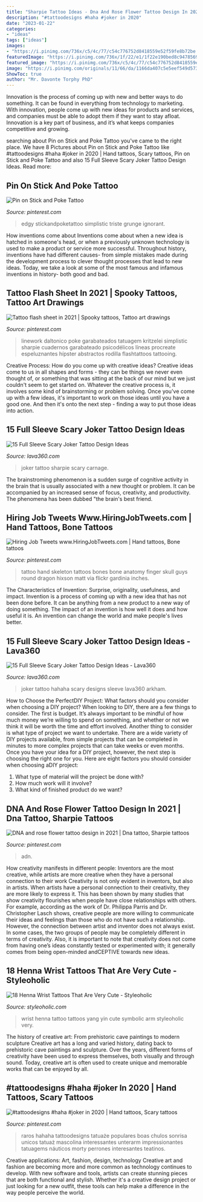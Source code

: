 ```yaml
---
title: "Sharpie Tattoo Ideas - Dna And Rose Flower Tattoo Design In 2021"
description: "#tattoodesigns #haha #joker in 2020"
date: "2023-01-22"
categories:
- "ideas"
tags: ["ideas"]
images:
- "https://i.pinimg.com/736x/c5/4c/77/c54c776752d8418559e52f59fe8b72be.jpg"
featuredImage: "https://i.pinimg.com/736x/1f/22/e1/1f22e190bed8c94785691970f6718134--skeleton-hand-tattoo-hand-bone.jpg"
featured_image: "https://i.pinimg.com/736x/c5/4c/77/c54c776752d8418559e52f59fe8b72be.jpg"
image: "https://i.pinimg.com/originals/11/66/da/1166da407c5e5eef549d57348466982b.jpg"
ShowToc: true
author: "Mr. Davonte Torphy PhD"
---
```



Innovation is the process of coming up with new and better ways to do something. It can be found in everything from technology to marketing. With innovation, people come up with new ideas for products and services, and companies must be able to adopt them if they want to stay afloat. Innovation is a key part of business, and it’s what keeps companies competitive and growing.

	

		
searching about Pin on Stick and Poke Tattoo you've came to the right place. We have 8 Pictures about Pin on Stick and Poke Tattoo like #tattoodesigns #haha #joker in 2020 | Hand tattoos, Scary tattoos, Pin on Stick and Poke Tattoo and also 15 Full Sleeve Scary Joker Tattoo Design Ideas. Read more:
		
    
## Pin On Stick And Poke Tattoo

<img loading=lazy src="https://i.pinimg.com/originals/11/66/da/1166da407c5e5eef549d57348466982b.jpg" onerror="this.onerror=null;this.src='https://tse4.mm.bing.net/th?id=OIP.7kIlvhQLmBDCMYlcl6EuIgHaJQ&amp;pid=15.1';" alt="Pin on Stick and Poke Tattoo">

_Source: pinterest.com_

>edgy stickandpoketattoo simplistic triste grunge ignorant. 

	

How inventions come about
Inventions come about when a new idea is hatched in someone's head, or when a previously unknown technology is used to make a product or service more successful. Throughout history, inventions have had different causes- from simple mistakes made during the development process to clever thought processes that lead to new ideas. Today, we take a look at some of the most famous and infamous inventions in history- both good and bad.

    
## Tattoo Flash Sheet In 2021 | Spooky Tattoos, Tattoo Art Drawings

<img loading=lazy src="https://i.pinimg.com/736x/ed/3e/ed/ed3eedcb04e597e9d325d32ffee8825d.jpg" onerror="this.onerror=null;this.src='https://tse4.mm.bing.net/th?id=OIP.fvv1Jr_5xL2oPsPfoabuAgHaJ3&amp;pid=15.1';" alt="Tattoo flash sheet in 2021 | Spooky tattoos, Tattoo art drawings">

_Source: pinterest.com_

>linework daltonico poke garabateados tatuagem kritzelei simplistic sharpie cuadernos garabateado psicodélicos líneas procreate espeluznantes hípster abstractos rodilla flashtattoos tattooing. 

	

Creative Process: How do you come up with creative ideas?
Creative ideas come to us in all shapes and forms - they can be things we never even thought of, or something that was sitting at the back of our mind but we just couldn't seem to get started on.
Whatever the creative process is, it involves some kind of brainstorming or problem solving. Once you've come up with a few ideas, it's important to work on those ideas until you have a good one. And then it's onto the next step - finding a way to put those ideas into action.

    
## 15 Full Sleeve Scary Joker Tattoo Design Ideas

<img loading=lazy src="https://i0.wp.com/lava360.com/wp-content/uploads/2012/08/joker-sharpie.jpg" onerror="this.onerror=null;this.src='https://tse2.mm.bing.net/th?id=OIP.OrL1ErusJc6ZJcAS9JSpcwHaJ4&amp;pid=15.1';" alt="15 Full Sleeve Scary Joker Tattoo Design Ideas">

_Source: lava360.com_

>joker tattoo sharpie scary carnage. 

	

The brainstroming phenomenon is a sudden surge of cognitive activity in the brain that is usually associated with a new thought or problem. It can be accompanied by an increased sense of focus, creativity, and productivity. The phenomena has been dubbed "the brain's best friend.

    
## Hiring Job Tweets Www.HiringJobTweets.com | Hand Tattoos, Bone Tattoos

<img loading=lazy src="https://i.pinimg.com/736x/1f/22/e1/1f22e190bed8c94785691970f6718134--skeleton-hand-tattoo-hand-bone.jpg" onerror="this.onerror=null;this.src='https://tse1.mm.bing.net/th?id=OIP.tMShr_Edlpg2icf_kRzuVAHaJ4&amp;pid=15.1';" alt="Hiring Job Tweets www.HiringJobTweets.com | Hand tattoos, Bone tattoos">

_Source: pinterest.com_

>tattoo hand skeleton tattoos bones bone anatomy finger skull guys round dragon hixson matt via flickr gardinia inches. 

	

The Characteristics of Invention: Surprise, originality, usefulness, and impact.
Invention is a process of coming up with a new idea that has not been done before. It can be anything from a new product to a new way of doing something. The impact of an invention is how well it does and how useful it is. An invention can change the world and make people's lives better.

    
## 15 Full Sleeve Scary Joker Tattoo Design Ideas - Lava360

<img loading=lazy src="http://lava360.com/wp-content/uploads/2012/08/Joker-hahaha.jpg" onerror="this.onerror=null;this.src='https://tse3.mm.bing.net/th?id=OIP.8zGyk4pPhxlzU4JnzT3P_wHaLH&amp;pid=15.1';" alt="15 Full Sleeve Scary Joker Tattoo Design Ideas - Lava360">

_Source: lava360.com_

>joker tattoo hahaha scary designs sleeve lava360 arkham. 

	

How to Choose the PerfectDIY Project: What factors should you consider when choosing a DIY project?
When looking to DIY, there are a few things to consider. The first is budget. It’s always important to be mindful of how much money we’re willing to spend on something, and whether or not we think it will be worth the time and effort involved. Another thing to consider is what type of project we want to undertake. There are a wide variety of DIY projects available, from simple projects that can be completed in minutes to more complex projects that can take weeks or even months. Once you have your idea for a DIY project, however, the next step is choosing the right one for you. Here are eight factors you should consider when choosing aDIY project: 
1) What type of material will the project be done with?
2) How much work will it involve?
3) What kind of finished product do we want?

    
## DNA And Rose Flower Tattoo Design In 2021 | Dna Tattoo, Sharpie Tattoos

<img loading=lazy src="https://i.pinimg.com/736x/b9/4d/f0/b94df0c555df1a424097bb8e638f441b.jpg" onerror="this.onerror=null;this.src='https://tse1.mm.bing.net/th?id=OIP.jQF8757Z2nLT-gFKhF8AEAHaKM&amp;pid=15.1';" alt="DNA and rose flower tattoo design in 2021 | Dna tattoo, Sharpie tattoos">

_Source: pinterest.com_

>adn. 

	

How creativity manifests in different people: Inventors are the most creative, while artists are more creative when they have a personal connection to their work
Creativity is not only evident in inventors, but also in artists. When artists have a personal connection to their creativity, they are more likely to express it. This has been shown by many studies that show creativity flourishes when people have close relationships with others. For example, according as the work of Dr. Philippa Parris and Dr. Christopher Lasch shows, creative people are more willing to communicate their ideas and feelings than those who do not have such a relationship. 
However, the connection between artist and inventor does not always exist. In some cases, the two groups of people may be completely different in terms of creativity. Also, it is important to note that creativity does not come from having one’s ideas constantly tested or experimented with; it generally comes from being open-minded andCEPTIVE towards new ideas.

    
## 18 Henna Wrist Tattoos That Are Very Cute - Styleoholic

<img loading=lazy src="https://i.styleoholic.com/2017/04/17-symbolic-Yin-and-Yang-tattoo-on-the-wrist.jpg" onerror="this.onerror=null;this.src='https://tse1.mm.bing.net/th?id=OIP.BH7rffkOQ5-RbrMblTNkMwHaJ4&amp;pid=15.1';" alt="18 Henna Wrist Tattoos That Are Very Cute - Styleoholic">

_Source: styleoholic.com_

>wrist henna tattoo tattoos yang yin cute symbolic arm styleoholic very. 

	

The history of creative art: From prehistoric cave paintings to modern sculpture
Creative art has a long and varied history, dating back to prehistoric cave paintings and sculpture. Over the years, different forms of creativity have been used to express themselves, both visually and through sound. Today, creative art is often used to create unique and memorable works that can be enjoyed by all.

    
## #tattoodesigns #haha #joker In 2020 | Hand Tattoos, Scary Tattoos

<img loading=lazy src="https://i.pinimg.com/736x/c5/4c/77/c54c776752d8418559e52f59fe8b72be.jpg" onerror="this.onerror=null;this.src='https://tse1.mm.bing.net/th?id=OIP.tJRi97q-Soc8Hba5Go_hdwHaJ3&amp;pid=15.1';" alt="#tattoodesigns #haha #joker in 2020 | Hand tattoos, Scary tattoos">

_Source: pinterest.com_

>raros hahaha tattoodesigns tatuaże populares boas chulos sonrisa unicos tatuaż mascolina interessantes unterarm impressionantes tatuagems náuticos morty perrones interesantes teatinos. 

	

Creative applications: Art, fashion, design, technology
Creative art and fashion are becoming more and more common as technology continues to develop. With new software and tools, artists can create stunning pieces that are both functional and stylish. Whether it's a creative design project or just looking for a new outfit, these tools can help make a difference in the way people perceive the world.

